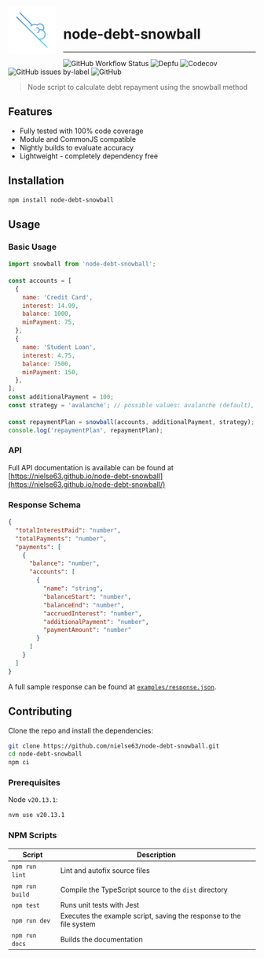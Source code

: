 <img align="left" style="margin-right:1rem;margin-bottom:1rem;" src="https://raw.githubusercontent.com/nielse63/node-debt-snowball/main/docs/assets/icon.svg" width="96" height="96">

# node-debt-snowball

<hr />

![GitHub Workflow Status](https://img.shields.io/github/actions/workflow/status/nielse63/node-debt-snowball/node.js.yml) ![Depfu](https://img.shields.io/depfu/dependencies/github/nielse63/node-debt-snowball) ![Codecov](https://img.shields.io/codecov/c/github/nielse63/node-debt-snowball) ![GitHub issues by-label](https://img.shields.io/github/issues-raw/nielse63/node-debt-snowball/bug?label=open%20issues) ![GitHub](https://img.shields.io/github/license/nielse63/node-debt-snowball)

> Node script to calculate debt repayment using the snowball method

## Features

- Fully tested with 100% code coverage
- Module and CommonJS compatible
- Nightly builds to evaluate accuracy
- Lightweight - completely dependency free

## Installation

```bash
npm install node-debt-snowball
```

## Usage

### Basic Usage

```js
import snowball from 'node-debt-snowball';

const accounts = [
  {
    name: 'Credit Card',
    interest: 14.99,
    balance: 1000,
    minPayment: 75,
  },
  {
    name: 'Student Loan',
    interest: 4.75,
    balance: 7500,
    minPayment: 150,
  },
];
const additionalPayment = 100;
const strategy = 'avalanche'; // possible values: avalanche (default), snowball

const repaymentPlan = snowball(accounts, additionalPayment, strategy);
console.log('repaymentPlan', repaymentPlan);
```

### API

Full API documentation is available can be found at [https://nielse63.github.io/node-debt-snowball](https://nielse63.github.io/node-debt-snowball/)

### Response Schema

```json
{
  "totalInterestPaid": "number",
  "totalPayments": "number",
  "payments": [
    {
      "balance": "number",
      "accounts": [
        {
          "name": "string",
          "balanceStart": "number",
          "balanceEnd": "number",
          "accruedInterest": "number",
          "additionalPayment": "number",
          "paymentAmount": "number"
        }
      ]
    }
  ]
}
```

A full sample response can be found at [`examples/response.json`](https://github.com/nielse63/node-debt-snowball/blob/main/examples/response.json).

## Contributing

Clone the repo and install the dependencies:

```bash
git clone https://github.com/nielse63/node-debt-snowball.git
cd node-debt-snowball
npm ci
```

### Prerequisites

Node `v20.13.1`:

```bash
nvm use v20.13.1
```

### NPM Scripts

<!-- prettier-ignore-start -->
| Script          | Description                                                         |
| --------------- | ------------------------------------------------------------------- |
| `npm run lint`  | Lint and autofix source files                                       |
| `npm run build` | Compile the TypeScript source to the `dist` directory               |
| `npm test`      | Runs unit tests with Jest                                           |
| `npm run dev`   | Executes the example script, saving the response to the file system |
| `npm run docs`  | Builds the documentation                                            |
<!-- prettier-ignore-end -->
